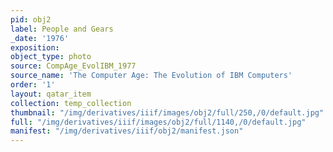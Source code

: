 ```yaml
---
pid: obj2
label: People and Gears
_date: '1976'
exposition: 
object_type: photo
source: CompAge_EvolIBM_1977
source_name: 'The Computer Age: The Evolution of IBM Computers'
order: '1'
layout: qatar_item
collection: temp_collection
thumbnail: "/img/derivatives/iiif/images/obj2/full/250,/0/default.jpg"
full: "/img/derivatives/iiif/images/obj2/full/1140,/0/default.jpg"
manifest: "/img/derivatives/iiif/obj2/manifest.json"
---
```

